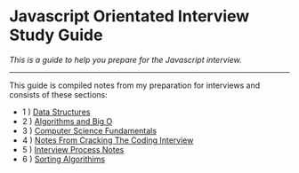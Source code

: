 # Javascript Orientated Interview Study Guide

*This is a guide to help you prepare for the Javascript interview.*

---

This guide is compiled notes from my preparation for interviews and consists of these sections:

- 1 ) [Data Structures](./DataStructures/README.md)
- 2 ) [Algorithms and Big O]()
- 3 ) [Computer Science Fundamentals](./CS_Fundamentals/README.md)
- 4 ) [Notes From Cracking The Coding Interview](./Cracking_The_Coding_Interview/README.md)
- 5 ) [Interview Process Notes](./InterviewProcess/README.md)
- 6 ) [Sorting Algorithims](./SortingAlgos/README.md)